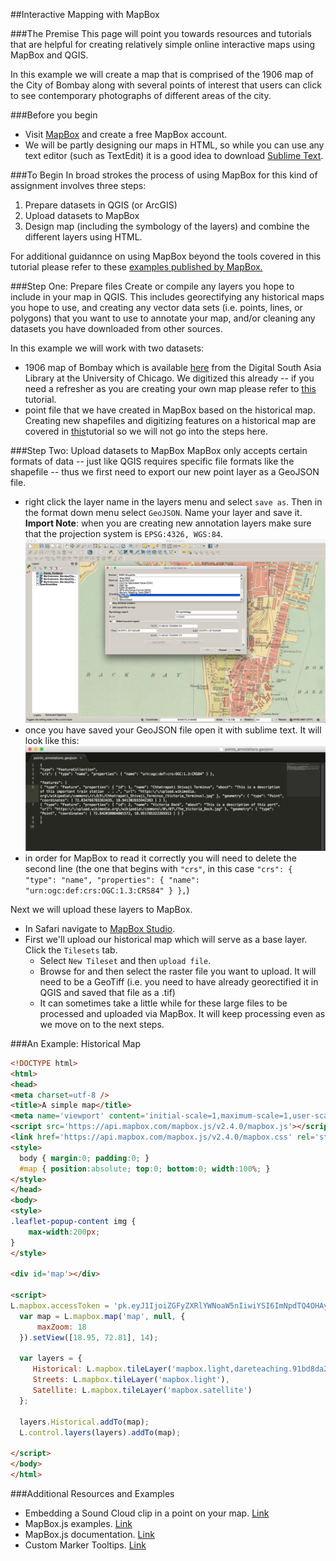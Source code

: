 ##Interactive Mapping with MapBox

###The Premise
This page will point you towards resources and tutorials that are helpful for creating relatively simple online interactive maps using MapBox and QGIS. 

In this example we will create a map that is comprised of the 1906 map of the City of Bombay along with several points of interest that users can click to see contemporary photographs of different areas of the city.  

###Before you begin
* Visit [MapBox](https://www.mapbox.com/studio/signup/) and create a free MapBox account.
* We will be partly designing our maps in HTML, so while you can use any text editor (such as TextEdit) it is a good idea to download [Sublime Text](https://www.sublimetext.com/2).

###To Begin
In broad strokes the process of using MapBox for this kind of assignment involves three steps: 
 1.  Prepare datasets in QGIS (or ArcGIS)
 2.  Upload datasets to MapBox
 3.  Design map (including the symbology of the layers) and combine the different layers using HTML. 

For additional guidannce on using MapBox beyond the tools covered in this tutorial please refer to these [examples published by MapBox.](https://www.mapbox.com/mapbox.js/example/v1.0.0/) 

###Step One: Prepare files
Create or compile any layers you hope to include in your map in QGIS. This includes georectifying any historical maps you hope to use, and creating any vector data sets (i.e. points, lines, or polygons) that you want to use to annotate your map, and/or cleaning any datasets you have downloaded from other sources.

In this example we will work with two datasets:
* 1906 map of Bombay which is available [here](http://dsal.uchicago.edu/maps/gazetteer/index.html) from the Digital South Asia Library at the University of Chicago. We digitized this already -- if you need a refresher as you are creating your own map please refer to [this](https://github.com/CenterForSpatialResearch/MappingForTheUrbanHumanities/blob/master/Tutorials/04_MakingData01.md) tutorial. 
* point file that we have created in MapBox based on the historical map. Creating new shapefiles and digitizing features on a historical map are covered in [this](https://github.com/CenterForSpatialResearch/MappingForTheUrbanHumanities/blob/master/Tutorials/05_MakingData02.md)tutorial so we will not go into the steps here. 

###Step Two: Upload datasets to MapBox
MapBox only accepts certain formats of data -- just like QGIS requires specific file formats like the shapefile -- thus we first need to export our new point layer as a GeoJSON file. 
* right click the layer name in the layers menu and select `save as`. Then in the format down menu select `GeoJSON`. Name your layer and save it. **Import Note**: when you are creating new annotation layers make sure that the projection system is `EPSG:4326, WGS:84`. 
![img](https://github.com/DareBrawley/Teaching/blob/master/Tutorials/BombayMumbai/Images/GEOjson.png)
* once you have saved your GeoJSON file open it with sublime text. It will look like this: 
![img](https://github.com/DareBrawley/Teaching/blob/master/Tutorials/BombayMumbai/Images/GeoJSON-file.png)
* in order for MapBox to read it correctly you will need to delete the second line (the one that begins with `"crs"`, in this case `"crs": { "type": "name", "properties": { "name": "urn:ogc:def:crs:OGC:1.3:CRS84" } },`)

Next we will upload these layers to MapBox. 
* In Safari navigate to [MapBox Studio](https://www.mapbox.com/studio/).
* First we'll upload our historical map which will serve as a base layer. Click the `Tilesets` tab.
	* Select `New Tileset` and then `upload file`. 
	* Browse for and then select the raster file you want to upload. It will need to be a GeoTiff (i.e. you need to have already georectified it in QGIS and saved that file as a .tif)
	* It can sometimes take a little while for these large files to be processed and uploaded via MapBox. It will keep processing even as we move on to the next steps. 

###An Example: Historical Map

```html
<!DOCTYPE html>
<html>
<head>
<meta charset=utf-8 />
<title>A simple map</title>
<meta name='viewport' content='initial-scale=1,maximum-scale=1,user-scalable=no' />
<script src='https://api.mapbox.com/mapbox.js/v2.4.0/mapbox.js'></script>
<link href='https://api.mapbox.com/mapbox.js/v2.4.0/mapbox.css' rel='stylesheet' />
<style>
  body { margin:0; padding:0; }
  #map { position:absolute; top:0; bottom:0; width:100%; }
</style>
</head>
<body>
<style>
.leaflet-popup-content img {
	max-width:200px;
}
</style>

<div id='map'></div>

<script>
L.mapbox.accessToken = 'pk.eyJ1IjoiZGFyZXRlYWNoaW5nIiwiYSI6ImNpdTQ4OHAyMjBoNWwyb2xwcTJpNW13bXQifQ.iJXS-wT_PuuszzbfY8ty3A';
  var map = L.mapbox.map('map', null, {
      maxZoom: 18
  }).setView([18.95, 72.81], 14);

  var layers = {
     Historical: L.mapbox.tileLayer('mapbox.light,dareteaching.91bd8da2'), //this adds the historical map on top of a basemap of contemporary streets (in the mapbox.light style) 
     Streets: L.mapbox.tileLayer('mapbox.light'),
     Satellite: L.mapbox.tileLayer('mapbox.satellite')
  };

  layers.Historical.addTo(map);
  L.control.layers(layers).addTo(map);

</script>
</body>
</html>
```




###Additional Resources and Examples
* Embedding a Sound Cloud clip in a point on your map. [Link](https://www.mapbox.com/mapbox.js/example/v1.0.0/soundcloud-embed/)
* MapBox.js examples. [Link](https://www.mapbox.com/mapbox.js/example/v1.0.0/)
* MapBox.js documentation. [Link](https://www.mapbox.com/mapbox.js/api/v2.4.0/)
* Custom Marker Tooltips. [Link](https://www.mapbox.com/mapbox.js/example/v1.0.0/custom-marker-tooltip/)

